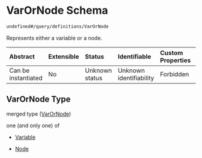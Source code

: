# VarOrNode Schema

```txt
undefined#/query/definitions/VarOrNode
```

Represents either a variable or a node.

| Abstract            | Extensible | Status         | Identifiable            | Custom Properties | Additional Properties | Access Restrictions | Defined In                                                                     |
| :------------------ | :--------- | :------------- | :---------------------- | :---------------- | :-------------------- | :------------------ | :----------------------------------------------------------------------------- |
| Can be instantiated | No         | Unknown status | Unknown identifiability | Forbidden         | Allowed               | none                | [okp4-cognitarium.json\*](schema/okp4-cognitarium.json "open original schema") |

## VarOrNode Type

merged type ([VarOrNode](okp4-cognitarium-querymsg-definitions-varornode.md))

one (and only one) of

*   [Variable](okp4-cognitarium-querymsg-definitions-varornode-oneof-variable.md "check type definition")

*   [Node](okp4-cognitarium-querymsg-definitions-varornode-oneof-node.md "check type definition")
